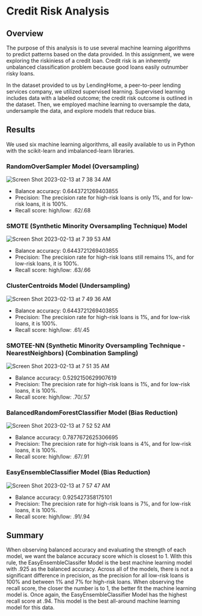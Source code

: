 # Credit Risk Analysis

## Overview

The purpose of this analysis is to use several machine learning algorithms to predict patterns based on the data provided. In this assignment, we were exploring the riskiniess of a credit loan. Credit risk is an inherently unbalanced classification problem because good loans easily outnumber risky loans.

In the dataset provided to us by LendingHome, a peer-to-peer lending services company, we utilized supervised learning. Supervised learning includes data with a labeled outcome; the credit risk outcome is outlined in the dataset. Then, we employed machine learning to oversample the data, undersample the data, and explore models that reduce bias. 

## Results

We used six machine learning algorithms, all easily available to us in Python with the scikit-learn and imbalanced-learn libraries.

### RandomOverSampler Model (Oversampling)

![Screen Shot 2023-02-13 at 7 38 34 AM](https://user-images.githubusercontent.com/112633146/218459773-9491a80b-357a-4c51-85fd-46905e685f43.png)

- Balance accuracy: 0.6443721269403855
- Precision: The precision rate for high-risk loans is only 1%, and for low-risk loans, it is 100%.
- Recall score: high/low: .62/.68


### SMOTE (Synthetic Minority Oversampling Technique) Model

![Screen Shot 2023-02-13 at 7 39 53 AM](https://user-images.githubusercontent.com/112633146/218459990-d0a17da4-2c1e-4cef-ad58-561806fc3d47.png)

- Balance accuracy: 0.6443721269403855
- Precision: The precision rate for high-risk loans still remains 1%, and for low-risk loans, it is 100%.
- Recall score: high/low: .63/.66


### ClusterCentroids Model (Undersampling)

![Screen Shot 2023-02-13 at 7 49 36 AM](https://user-images.githubusercontent.com/112633146/218461950-afdde7ae-0a62-42eb-b716-ef4bd81ebe30.png)

- Balance accuracy: 0.6443721269403855
- Precision: The precision rate for high-risk loans is 1%, and for low-risk loans, it is 100%.
- Recall score: high/low: .61/.45

### SMOTEE-NN (Synthetic Minority Oversampling Technique - NearestNeighbors) (Combination Sampling)

![Screen Shot 2023-02-13 at 7 51 35 AM](https://user-images.githubusercontent.com/112633146/218463095-84cee12c-6834-4b0c-8bd6-ab77508cdee1.png)

- Balance accuracy: 0.5292150629907619
- Precision: The precision rate for high-risk loans is 1%, and for low-risk loans, it is 100%.
- Recall score: high/low: .70/.57

### BalancedRandomForestClassifier Model (Bias Reduction)

![Screen Shot 2023-02-13 at 7 52 52 AM](https://user-images.githubusercontent.com/112633146/218463387-bfdcdfec-fc1b-408b-b729-4666389eee80.png)

- Balance accuracy: 0.7877672625306695
- Precision: The precision rate for high-risk loans is 4%, and for low-risk loans, it is 100%.
- Recall score: high/low: .67/.91

### EasyEnsembleClassifier Model (Bias Reduction)

![Screen Shot 2023-02-13 at 7 57 47 AM](https://user-images.githubusercontent.com/112633146/218464412-963bb520-b8e1-4055-b4f5-8690ae026a32.png)

- Balance accuracy: 0.925427358175101
- Precision: The precision rate for high-risk loans is 7%, and for low-risk loans, it is 100%.
- Recall score: high/low: .91/.94


## Summary

When observing balanced accuracy and evaluating the strength of each model, we want the balance accuracy score which is closest to 1. With this rule, the EasyEnsembleClassifer Model is the best machine learning model with .925 as the balanced accuracy. Across all of the models, there is not a significant difference in precision, as the precision for all low-risk loans is 100% and between 1% and 7% for high-risk loans. When observing the recall score, the closer the number is to 1, the better fit the machine learning model is. Once again, the EasyEnsembleClassifier Model has the highest recall score at .94. This model is the best all-around machine learning model for this data.


